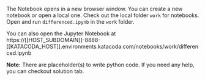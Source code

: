 The Notebook opens in a new browser window. You can create a new notebook or open a local one. Check out the local folder `work` for notebooks. Open and run `differenced.ipynb` in the `work` folder.

You can also open the Jupyter Notebook at https://[[HOST_SUBDOMAIN]]-8888-[[KATACODA_HOST]].environments.katacoda.com/notebooks/work/differenced.ipynb

**Note:**
There are placeholder(s) to write python code. If you need any help, you can checkout solution tab.
